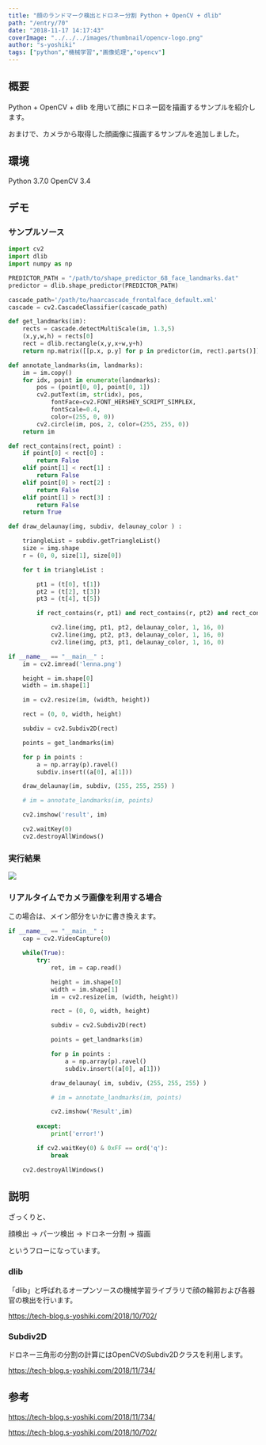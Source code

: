 ```yaml
---
title: "顔のランドマーク検出とドロネー分割 Python + OpenCV + dlib"
path: "/entry/70"
date: "2018-11-17 14:17:43"
coverImage: "../../../images/thumbnail/opencv-logo.png"
author: "s-yoshiki"
tags: ["python","機械学習","画像処理","opencv"]
---
```


## 概要

Python + OpenCV + dlib を用いて顔にドロネー図を描画するサンプルを紹介します。

おまけで、カメラから取得した顔画像に描画するサンプルを追加しました。

## 環境

Python 3.7.0
OpenCV 3.4

## デモ

### サンプルソース

```py
import cv2
import dlib
import numpy as np

PREDICTOR_PATH = "/path/to/shape_predictor_68_face_landmarks.dat"
predictor = dlib.shape_predictor(PREDICTOR_PATH)

cascade_path='/path/to/haarcascade_frontalface_default.xml'
cascade = cv2.CascadeClassifier(cascade_path)

def get_landmarks(im):
    rects = cascade.detectMultiScale(im, 1.3,5)
    (x,y,w,h) = rects[0]
    rect = dlib.rectangle(x,y,x+w,y+h)
    return np.matrix([[p.x, p.y] for p in predictor(im, rect).parts()])

def annotate_landmarks(im, landmarks):
    im = im.copy()
    for idx, point in enumerate(landmarks):
        pos = (point[0, 0], point[0, 1])
        cv2.putText(im, str(idx), pos,
            fontFace=cv2.FONT_HERSHEY_SCRIPT_SIMPLEX,
            fontScale=0.4,
            color=(255, 0, 0))
        cv2.circle(im, pos, 2, color=(255, 255, 0))
    return im

def rect_contains(rect, point) :
    if point[0] < rect[0] :
        return False
    elif point[1] < rect[1] :
        return False
    elif point[0] > rect[2] :
        return False
    elif point[1] > rect[3] :
        return False
    return True

def draw_delaunay(img, subdiv, delaunay_color ) :

    triangleList = subdiv.getTriangleList()
    size = img.shape
    r = (0, 0, size[1], size[0])

    for t in triangleList :

        pt1 = (t[0], t[1])
        pt2 = (t[2], t[3])
        pt3 = (t[4], t[5])

        if rect_contains(r, pt1) and rect_contains(r, pt2) and rect_contains(r, pt3) :

            cv2.line(img, pt1, pt2, delaunay_color, 1, 16, 0)
            cv2.line(img, pt2, pt3, delaunay_color, 1, 16, 0)
            cv2.line(img, pt3, pt1, delaunay_color, 1, 16, 0)

if __name__ == "__main__" :
    im = cv2.imread('lenna.png')

    height = im.shape[0]
    width = im.shape[1]

    im = cv2.resize(im, (width, height))

    rect = (0, 0, width, height)

    subdiv = cv2.Subdiv2D(rect)

    points = get_landmarks(im)

    for p in points :
        a = np.array(p).ravel()
        subdiv.insert((a[0], a[1]))

    draw_delaunay(im, subdiv, (255, 255, 255) )

    # im = annotate_landmarks(im, points)

    cv2.imshow('result', im)

    cv2.waitKey(0)
    cv2.destroyAllWindows()

```

### 実行結果

<img src="https://pbs.twimg.com/media/DsLefvUW0AAxi0r.jpg">

### リアルタイムでカメラ画像を利用する場合

この場合は、メイン部分をいかに書き換えます。

```py
if __name__ == "__main__" :
    cap = cv2.VideoCapture(0)

    while(True):
        try:
            ret, im = cap.read()

            height = im.shape[0] 
            width = im.shape[1] 
            im = cv2.resize(im, (width, height))

            rect = (0, 0, width, height)

            subdiv = cv2.Subdiv2D(rect)

            points = get_landmarks(im)

            for p in points :
                a = np.array(p).ravel()
                subdiv.insert((a[0], a[1]))

            draw_delaunay( im, subdiv, (255, 255, 255) )

            # im = annotate_landmarks(im, points)

            cv2.imshow('Result',im)
            
        except:
            print('error!')        

        if cv2.waitKey(0) & 0xFF == ord('q'):
            break

    cv2.destroyAllWindows()

```

## 説明

ざっくりと、

顔検出 → パーツ検出 → ドロネー分割 → 描画

というフローになっています。

### dlib

「dlib」と呼ばれるオープンソースの機械学習ライブラリで顔の輪郭および各器官の検出を行います。

https://tech-blog.s-yoshiki.com/2018/10/702/

### Subdiv2D

ドロネー三角形の分割の計算にはOpenCVのSubdiv2Dクラスを利用します。

https://tech-blog.s-yoshiki.com/2018/11/734/

## 参考

https://tech-blog.s-yoshiki.com/2018/11/734/

https://tech-blog.s-yoshiki.com/2018/10/702/